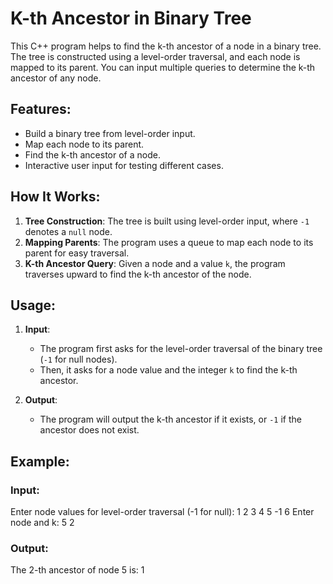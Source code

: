 # K-th Ancestor in Binary Tree

This C++ program helps to find the k-th ancestor of a node in a binary tree. The tree is constructed using a level-order traversal, and each node is mapped to its parent. You can input multiple queries to determine the k-th ancestor of any node.

## Features:
- Build a binary tree from level-order input.
- Map each node to its parent.
- Find the k-th ancestor of a node.
- Interactive user input for testing different cases.

## How It Works:
1. **Tree Construction**: The tree is built using level-order input, where `-1` denotes a `null` node.
2. **Mapping Parents**: The program uses a queue to map each node to its parent for easy traversal.
3. **K-th Ancestor Query**: Given a node and a value `k`, the program traverses upward to find the k-th ancestor of the node.

## Usage:
1. **Input**: 
   - The program first asks for the level-order traversal of the binary tree (`-1` for null nodes).
   - Then, it asks for a node value and the integer `k` to find the k-th ancestor.
   
2. **Output**: 
   - The program will output the k-th ancestor if it exists, or `-1` if the ancestor does not exist.

## Example:

### Input:
Enter node values for level-order traversal (-1 for null): 1 2 3 4 5 -1 6 Enter node and k: 5 2


### Output:
The 2-th ancestor of node 5 is: 1